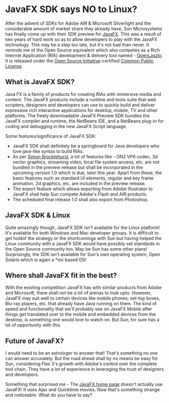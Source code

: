 # JavaFX SDK says NO to Linux?

After the advent of SDKs for Adobe AIR & Microsoft Silverlight and the considerable amount of market share they already have, Sun Microsystems has finally come up with their SDK preview for <a href="http://www.javafx.com/">JavaFX</a>. This was a result of two years of hard work so as to allow developers to play with the JavaFX technology. This may be a step too late, but it's not bad than never. It reminds me of the Open Source equivalent which also competes as a Rich Internet Application (RIA) development & delivery tool named - <a href="http://www.openlaszlo.org/">OpenLaszlo</a>. It is released under the <a href="http://en.wikipedia.org/wiki/Open_Source_Initiative">Open Source Initiative</a>-certified <a href="http://en.wikipedia.org/wiki/Common_Public_License">Common Public License</a>.

## What is JavaFX SDK?

Java FX is a family of products for creating RIAs with immersive media and content. The JavaFX products include a runtime and tools suite that web scripters, designers and developers can use to quickly build and deliver expressive rich interactive applications for desktop, mobile, TV and other platforms. The freely downloadable JavaFX Preview SDK bundles the JavaFX compiler and runtime, the NetBeans IDE, and a NetBeans plug-in for coding and debugging in the new JavaFX Script language.

Some features/significance of JavaFX SDK:

- JavaFX SDK shall definitely be a springboard for Java developers who love java-like syntax to build RIAs.
- As per <a href="http://www.psynixis.com/blog/2008/07/29/javafx-preview-sdk-whats-in-and-whats-out/">Simon Brocklehurst</a>, a lot of features like - ON2 VP6 codec, 3d vector graphics, streaming video, local file system access, etc. are not bundled in the preview release but shall be incorporated in the upcoming version 1.0 which is due, later this year. Apart from these, the basic features such as standard UI elements, regular and key frame animation, 2d graphics, etc. are included in the preview release.
- The export feature which allows exporting from Adobe Illustrator to JavaFX shall help Sun compete Adobe's Flash and AIR products.
- The scheduled final release 1.0 shall also export from Photoshop.

## JavaFX SDK & Linux

Quite amazingly though, JavaFX SDK isn't available for the Linux platform! It's available for both Windows and Mac developer groups. It is difficult to get holdof the strategy or the shortcomings with Sun but having helped the Linux community with a JavaFX SDK would have possibly set standards in the Open Source community too. May be Sun has some other plans! Surprisingly, the SDK isn't available for Sun's own operating system, Open Solaris which is again a *nix based OS! 

## Where shall JavaFX fit in the best?

With the existing competition JavaFX has with similar products from Adobe and Microsoft, there shall not be a lot of arenas to look upto. However, JavaFX may suit well to certain devices like mobile phones, set-top boxes, Blu-ray players, etc. that already have Java running on them. The kind of speed and functionality that we'll probably see on JavaFX Mobile after things get translated over to the mobile and embedded devices from the desktop, is something one would love to watch on. But Sun, for sure has a lot of opportunity with this.

## Future of JavaFX?

I would need to be an astrologer to answer that! That's something no one can answer accurately. But the road ahead shall by no means be easy for Sun, considering Flex 3's growth with Adobe's control over the complete tool chain. They have a lot of experience in leveraging the trust of designers and developers.

Something that surprised me - The <a href="http://www.javafx.com/">JavaFX home page</a> doesn't actually use JavaFX! It uses Ajax and Quicktime movies. Now that's something strange and noticeable. What do you have to say?
